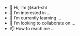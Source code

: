 - 👋 Hi, I’m @karl-shl
- 👀 I’m interested in ...
- 🌱 I’m currently learning ...
- 💞️ I’m looking to collaborate on ...
- 📫 How to reach me ...

<!---
karl-shl/karl-shl is a ✨ special ✨ repository because its `README.md` (this file) appears on your GitHub profile.
You can click the Preview link to take a look at your changes.
--->
